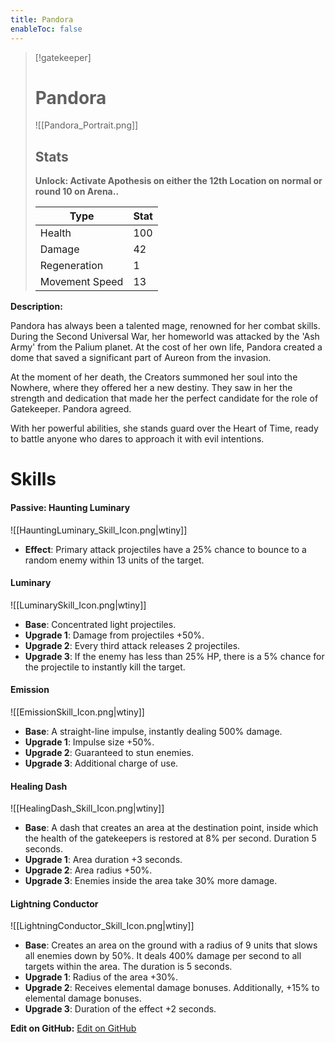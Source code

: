 ```yaml
---
title: Pandora
enableToc: false
---
```


> [!gatekeeper]
> 
> # Pandora
> 
> ![[Pandora_Portrait.png]]
> 
> ## Stats
>
> **Unlock: Activate Apothesis on either the 12th Location on normal or round 10 on Arena..**
>
> | Type | Stat |
> | ---- | ---- |
> | Health | 100 |
> | Damage | 42 |
> | Regeneration| 1 |
> | Movement Speed | 13 |

**Description:**

Pandora has always been a talented mage, renowned for her combat skills. During the Second Universal War, her homeworld was attacked by the 'Ash Army' from the Palium planet. At the cost of her own life, Pandora created a dome that saved a significant part of Aureon from the invasion.

At the moment of her death, the Creators summoned her soul into the Nowhere, where they offered her a new destiny. They saw in her the strength and dedication that made her the perfect candidate for the role of Gatekeeper. Pandora agreed.

With her powerful abilities, she stands guard over the Heart of Time, ready to battle anyone who dares to approach it with evil intentions.

# Skills

#### Passive: Haunting Luminary
![[HauntingLuminary_Skill_Icon.png|wtiny]]

- **Effect**: Primary attack projectiles have a 25% chance to bounce to a random enemy within 13 units of the target.

#### Luminary
![[LuminarySkill_Icon.png|wtiny]]

- **Base**: Concentrated light projectiles.
- **Upgrade 1**: Damage from projectiles +50%.
- **Upgrade 2**: Every third attack releases 2 projectiles.
- **Upgrade 3**: If the enemy has less than 25% HP, there is a 5% chance for the projectile to instantly kill the target.

#### Emission
![[EmissionSkill_Icon.png|wtiny]]

- **Base**: A straight-line impulse, instantly dealing 500% damage.
- **Upgrade 1**: Impulse size +50%.
- **Upgrade 2**: Guaranteed to stun enemies.
- **Upgrade 3**: Additional charge of use.

#### Healing Dash
![[HealingDash_Skill_Icon.png|wtiny]]

- **Base**: A dash that creates an area at the destination point, inside which the health of the gatekeepers is restored at 8% per second. Duration 5 seconds.
- **Upgrade 1**: Area duration +3 seconds.
- **Upgrade 2**: Area radius +50%.
- **Upgrade 3**: Enemies inside the area take 30% more damage.

#### Lightning Conductor
![[LightningConductor_Skill_Icon.png|wtiny]]

- **Base**: Creates an area on the ground with a radius of 9 units that slows all enemies down by 50%. It deals 400% damage per second to all targets within the area. The duration is 5 seconds.
- **Upgrade 1**: Radius of the area +30%.
- **Upgrade 2**: Receives elemental damage bonuses. Additionally, +15% to elemental damage bonuses.
- **Upgrade 3**: Duration of the effect +2 seconds.

**Edit on GitHub:**
[Edit on GitHub](https://github.com/Mondrethos/gatekeeperwiki/edit/main/content/Gatekeepers/Pandora.md)
